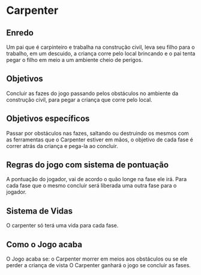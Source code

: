 # Carpenter

## Enredo
  Um pai que é carpinteiro e trabalha na construção civil, leva seu filho para o trabalho,
  em um descuido, a criança corre pelo local brincando e o pai tenta pegar o filho em meio a um
  ambiente cheio de perigos.

## Objetivos
  Concluir as fazes do jogo passando pelos obstáculos no ambiente da construção civil, para pegar a criança que corre pelo local.

## Objetivos específicos
  Passar por obstáculos nas fazes, saltando ou destruindo os mesmos com as ferramentas que o Carpenter estiver
  em mãos, o objetivo de cada fase é correr atrás da criança e pega-la ao concluir.

## Regras do jogo com sistema de pontuação
  A pontuação do jogador, vai de acordo o quão longe na fase ele irá. Para cada fase que o mesmo concluir será liberada 
  uma outra fase para o jogador.

## Sistema de Vidas
O carpenter só terá uma vida para cada fase.
  
## Como o Jogo acaba
  O Jogo acaba se: o Carpenter morrer em meios aos obstáculos ou se ele perder a criança de vista 
  O Carpenter ganhará o jogo se concluir as fases. 
